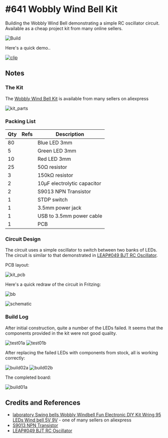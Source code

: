 # #641 Wobbly Wind Bell Kit

Building the Wobbly Wind Bell demonstrating a simple RC oscillator circuit. Available as a cheap project kit from many online sellers.

![Build](./assets/WindBellKit_build.jpg?raw=true)

Here's a quick demo..

[![clip](https://img.youtube.com/vi/CoDeYtJtk-c/0.jpg)](https://www.youtube.com/watch?v=CoDeYtJtk-c)

## Notes

### The Kit

The [Wobbly Wind Bell Kit](https://www.aliexpress.com/item/4001116940559.html) is available from many sellers on aliexpress

![kit_parts](./assets/kit_parts.jpg)

### Packing List

| Qty | Refs   | Description                             |
|-----|--------|-----------------------------------------|
| 80  |        | Blue LED 3mm |
| 5   |        | Green LED 3mm |
| 10  |        | Red LED 3mm |
| 25  |        | 50Ω resistor |
| 3   |        | 150kΩ resistor |
| 2   |        | 10µF electrolytic capacitor |
| 2   |        | S9013 NPN Transistor |
| 1   |        | STDP switch |
| 1   |        | 3.5mm power jack |
| 1   |        | USB to 3.5mm power cable |
| 1   |        | PCB |

### Circuit Design

The circuit uses a simple oscillator to switch between two banks of LEDs.
The circuit is similar to that demonstrated in
[LEAP#049 BJT RC Oscillator](./../Oscillators/BjtRcOscillator/).

PCB layout:

![kit_pcb](./assets/kit_pcb.jpg)

Here's a quick redraw of the circuit in Fritzing:

![bb](./assets/WindBellKit_bb.jpg?raw=true)

![schematic](./assets/WindBellKit_schematic.jpg?raw=true)

### Build Log

After initial construction, quite a number of the LEDs failed.
It seems that the components provided in the kit were not good quality.

![test01a](./assets/test01a.jpg)
![test01b](./assets/test01b.jpg)

After replacing the failed LEDs with components from stock, all is working correctly:

![build02a](./assets/build02a.jpg?raw=true)
![build02b](./assets/build02b.jpg?raw=true)

The completed board:

![build01a](./assets/build01a.jpg?raw=true)

## Credits and References

* [laboratory Swing bells Wobbly Windbell Fun Electronic DIY Kit Wring 95 LEDs Wind bell 5V 9V](https://www.aliexpress.com/item/4001116940559.html) - one of many sellers on aliexpress
* [S9013 NPN Transistor](https://www.futurlec.com/Transistors/S9013.shtml)
* [LEAP#049 BJT RC Oscillator](./../Oscillators/BjtRcOscillator/)
